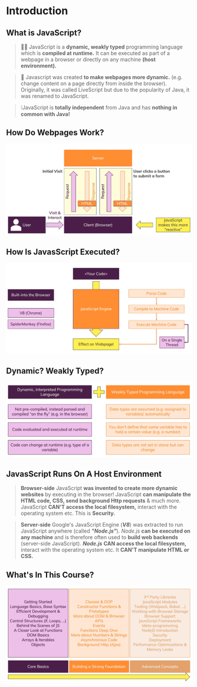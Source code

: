 # Introduction

## What is JavaScript?
> 🧑‍💻 JavaScript is a **dynamic, weakly typed** programming language which is **compiled at runtime.**
> It can be executed as part of a webpage in a browser or directly on any machine **(host environment).**

> 🔄️ Javascript was created **to make webpages more dynamic.**
> (e.g. change content on a page directly from inside the browser).
> Originally, it was called LiveScript but due to the popularity of Java, it was renamed to JavaScript.

> ❕JavaScript is **totally independent** from Java and has **nothing in common with Java!**

## How Do Webpages Work?

![how-do-web-pages-work-diagram.png](assets/how-do-webpages-work-diagram.png)

## How Is JavasScript Executed?

![how-is-javascript-executed-diagram.png](assets/how-is-javascript-executed-diagram.png)

## Dynamic? Weakly Typed?

![dynamic-weakly-typed.png](assets/dynamic-weakly-typed-diagram.png)

## JavasScript Runs On A Host Environment

> **Browser-side**
> JavaScript **was invented to create more dynamic websites** by executing in the browser!
> JavaScript **can manipulate the HTML  code, CSS, send background Http requests** & much more.
> JavaScript **CAN'T access the local filesystem,** interact with the operating system etc. This is **Security.**

> **Server-side**
> Google's JavaScript Engine (***V8***) was extracted to run JavaScript anywhere (called ***"Node.js"***).
> *Node.js* **can be executed on any machine** and is therefore often used to **build web backends** (server-side JavaScript).
> ***Node.js*** **CAN access the local filesystem,** interact with the operating system etc. It **CAN'T manipulate HTML or CSS.**

## What's In This Course?

![whats-in-this-course-diagram.png](assets/whats-in-this-course-diagram.png)
